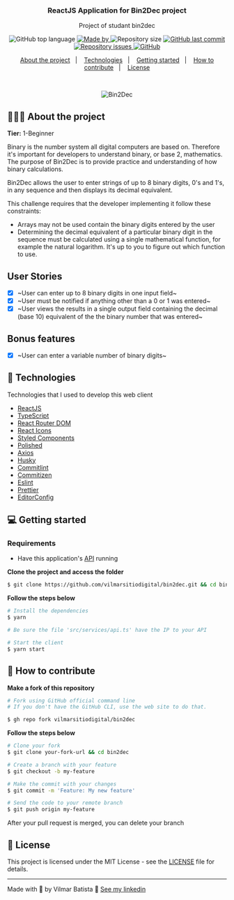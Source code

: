 <h3 align="center">
  ReactJS Application for Bin2Dec project
</h3>

<p align="center">Project of studant bin2dec</p>

<p align="center">
  <img alt="GitHub top language" src="https://img.shields.io/github/languages/top/vilmarsitiodigital/bin2dec?color=%2300d8ff">

  <a href="https://www.linkedin.com/in/vilmarbatista/" target="_blank" rel="noopener noreferrer">
    <img alt="Made by" src="https://img.shields.io/badge/made%20by-vilmar-00d8ff">
  </a>

  <img alt="Repository size" src="https://img.shields.io/github/repo-size/vilmarsitiodigital/bin2dec?color=%2300d8ff">

  <a href="https://github.com/vilmarsitiodigital/gobarber-api/commits/main">
    <img alt="GitHub last commit" src="https://img.shields.io/github/last-commit/vilmarsitiodigital/bin2dec?color=%2300d8ff">
  </a>

  <a href="https://github.com/vilmarsitiodigital/gobarber-api/issues">
    <img alt="Repository issues" src="https://img.shields.io/github/issues/vilmarsitiodigital/bin2dec?color=%2300d8ff">
  </a>

  <a href="https://github.com/vilmarsitiodigital/gobarber-web/blob/main/LICENSE">
    <img alt="GitHub" src="https://img.shields.io/github/license/vilmarsitiodigital/bin2dec?color=%2300d8ff">
  </a>
</p>

<p align="center">
  <a href="#%EF%B8%8F-about-the-project">About the project</a>&nbsp;&nbsp;&nbsp;|&nbsp;&nbsp;&nbsp;
  <a href="#-technologies">Technologies</a>&nbsp;&nbsp;&nbsp;|&nbsp;&nbsp;&nbsp;
  <a href="#-getting-started">Getting started</a>&nbsp;&nbsp;&nbsp;|&nbsp;&nbsp;&nbsp;
  <a href="#-how-to-contribute">How to contribute</a>&nbsp;&nbsp;&nbsp;|&nbsp;&nbsp;&nbsp;
  <a href="#-license">License</a>
</p>

</br>

<p align="center">
  <img alt="Bin2Dec" src="https://res.cloudinary.com/vilmarbatista/image/upload/v1615227258/Development/App-ideas/captured_ytk5dx.gif" />
</p>

## 👨🏼‍💻 About the project

**Tier:** 1-Beginner

Binary is the number system all digital computers are based on.
Therefore it's important for developers to understand binary, or base 2,
mathematics. The purpose of Bin2Dec is to provide practice and
understanding of how binary calculations.

Bin2Dec allows the user to enter strings of up to 8 binary digits, 0's
and 1's, in any sequence and then displays its decimal equivalent.

This challenge requires that the developer implementing it follow these
constraints:

- Arrays may not be used contain the binary digits entered by the user
- Determining the decimal equivalent of a particular binary digit in the
  sequence must be calculated using a single mathematical function, for
  example the natural logarithm. It's up to you to figure out which function
  to use.

## User Stories

- [x] ~User can enter up to 8 binary digits in one input field~
- [x] ~User must be notified if anything other than a 0 or 1 was entered~
- [x] ~User views the results in a single output field containing the decimal (base 10) equivalent of the the binary number that was entered~

## Bonus features

- [x] ~User can enter a variable number of binary digits~

## 🚀 Technologies

Technologies that I used to develop this web client

- [ReactJS](https://reactjs.org/)
- [TypeScript](https://www.typescriptlang.org/)
- [React Router DOM](https://reacttraining.com/react-router/)
- [React Icons](https://react-icons.netlify.com/#/)
- [Styled Components](https://styled-components.com/)
- [Polished](https://github.com/styled-components/polished)
- [Axios](https://github.com/axios/axios)
- [Husky](https://github.com/typicode/husky)
- [Commitlint](https://github.com/conventional-changelog/commitlint)
- [Commitizen](https://github.com/commitizen/cz-cli)
- [Eslint](https://eslint.org/)
- [Prettier](https://prettier.io/)
- [EditorConfig](https://editorconfig.org/)

## 💻 Getting started

### Requirements

- Have this application's [API](https://github.com/vilmarsitiodigital/bin2dec) running

**Clone the project and access the folder**

```bash
$ git clone https://github.com/vilmarsitiodigital/bin2dec.git && cd bin2dec
```

**Follow the steps below**

```bash
# Install the dependencies
$ yarn

# Be sure the file 'src/services/api.ts' have the IP to your API

# Start the client
$ yarn start
```

## 🤔 How to contribute

**Make a fork of this repository**

```bash
# Fork using GitHub official command line
# If you don't have the GitHub CLI, use the web site to do that.

$ gh repo fork vilmarsitiodigital/bin2dec
```

**Follow the steps below**

```bash
# Clone your fork
$ git clone your-fork-url && cd bin2dec

# Create a branch with your feature
$ git checkout -b my-feature

# Make the commit with your changes
$ git commit -m 'Feature: My new feature'

# Send the code to your remote branch
$ git push origin my-feature
```

After your pull request is merged, you can delete your branch

## 📝 License

This project is licensed under the MIT License - see the [LICENSE](LICENSE) file for details.

---

Made with 💚 by Vilmar Batista 🤝 [See my linkedin](https://www.linkedin.com/in/vilmarbatista/)
